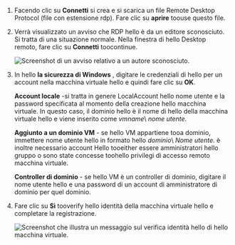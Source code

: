 1. Facendo clic su **Connetti** si crea e si scarica un file Remote Desktop Protocol (file con estensione rdp). Fare clic su **aprire** toouse questo file.
2. Verrà visualizzato un avviso che RDP hello è da un editore sconosciuto. Si tratta di una situazione normale. Nella finestra di hello Desktop remoto, fare clic su **Connetti** toocontinue.
   
    ![Screenshot di un avviso relativo a un autore sconosciuto.](./media/virtual-machines-log-on-win-server/rdp-warn.png)
3. In hello **la sicurezza di Windows** , digitare le credenziali di hello per un account nella macchina virtuale hello e quindi fare clic su **OK**.
   
     **Account locale** -si tratta in genere LocalAccount hello nome utente e la password specificata al momento della creazione hello macchina virtuale. In questo caso, il dominio hello è il nome di hello della macchina virtuale hello e viene inserito come *vmname*&#92; *nome utente*.  
   
    **Aggiunto a un dominio VM** - se hello VM appartiene tooa dominio, immettere nome utente hello in formato hello *dominio*&#92; *Nome utente*. è inoltre necessario account Hello tooeither essere amministratori hello gruppo o sono state concesse toohello privilegi di accesso remoto macchina virtuale.
   
    **Controller di dominio** - se hello VM è un controller di dominio, digitare il nome utente hello e una password di un account di amministratore di dominio per quel dominio.
4. Fare clic su **Sì** tooverify hello identità della macchina virtuale hello e completare la registrazione.
   
   ![Screenshot che illustra un messaggio sul verifica identità hello di hello macchina virtuale.](./media/virtual-machines-log-on-win-server/cert-warning.png)

